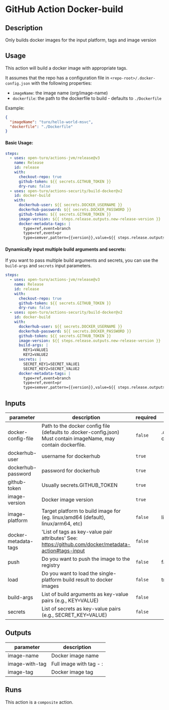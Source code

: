 # GitHub Action Docker-build

<!-- prettier-ignore-start -->
<!-- action-docs-description -->
## Description

Only builds docker images for the input platform, tags and image version
<!-- action-docs-description -->
<!-- prettier-ignore-end -->

<!-- prettier-ignore-start -->
## Usage

This action will build a docker image with appropriate tags.

It assumes that the repo has a configuration file in `<repo-root>/.docker-config.json` with the following properties:

- `imageName`: the image name (org/image-name)
- `dockerfile`: the path to the dockerfile to build - defaults to `./Dockerfile`

Example:

```json
{
  "imageName": "turo/hello-world-msvc",
  "dockerfile": "./Dockerfile"
}
```

#### Basic Usage:

```yaml
steps:
  - uses: open-turo/actions-jvm/release@v3
    name: Release
    id: release
    with:
      checkout-repo: true
      github-token: ${{ secrets.GITHUB_TOKEN }}
      dry-run: false
  - uses: open-turo/actions-security/build-docker@v2
    id: docker-build
    with:
      dockerhub-user: ${{ secrets.DOCKER_USERNAME }}
      dockerhub-password: ${{ secrets.DOCKER_PASSWORD }}
      github-token: ${{ secrets.GITHUB_TOKEN }}
      image-version: ${{ steps.release.outputs.new-release-version }}
      docker-metadata-tags: |
        type=ref,event=branch
        type=ref,event=pr
        type=semver,pattern={{version}},value=${{ steps.release.outputs.new-release-version }}
```

#### Dynamically input multiple build arguments and secrets:

If you want to pass multiple build arguments and secrets, you can use the `build-args` and `secrets` input parameters.

```yaml
steps:
  - uses: open-turo/actions-jvm/release@v3
    name: Release
    id: release
    with:
      checkout-repo: true
      github-token: ${{ secrets.GITHUB_TOKEN }}
      dry-run: false
  - uses: open-turo/actions-security/build-docker@v2
    id: docker-build
    with:
      dockerhub-user: ${{ secrets.DOCKER_USERNAME }}
      dockerhub-password: ${{ secrets.DOCKER_PASSWORD }}
      github-token: ${{ secrets.GITHUB_TOKEN }}
      image-version: ${{ steps.release.outputs.new-release-version }}
      build-args: |
        KEY1=VALUE1
        KEY2=VALUE2
      secrets: |
        SECRET_KEY1=SECRET_VALUE1
        SECRET_KEY2=SECRET_VALUE2
      docker-metadata-tags: |
        type=ref,event=branch
        type=ref,event=pr
        type=semver,pattern={{version}},value=${{ steps.release.outputs.new-release-version }}
```
<!-- prettier-ignore-end -->

## Inputs

| parameter            | description                                                                                                      | required | default             |
| -------------------- | ---------------------------------------------------------------------------------------------------------------- | -------- | ------------------- |
| docker-config-file   | Path to the docker config file (defaults to .docker-config.json) Must contain imageName, may contain dockerfile. | `false`  | .docker-config.json |
| dockerhub-user       | username for dockerhub                                                                                           | `true`   |                     |
| dockerhub-password   | password for dockerhub                                                                                           | `true`   |                     |
| github-token         | Usually secrets.GITHUB_TOKEN                                                                                     | `true`   |                     |
| image-version        | Docker image version                                                                                             | `true`   |                     |
| image-platform       | Target platform to build image for (eg. linux/amd64 (default), linux/arm64, etc)                                 | `false`  | linux/amd64         |
| docker-metadata-tags | 'List of tags as key-value pair attributes' See: https://github.com/docker/metadata-action#tags-input            | `false`  |                     |
| push                 | Do you want to push the image to the registry                                                                    | `false`  | false               |
| load                 | Do you want to load the single-platform build result to docker images                                            | `false`  | true                |
| build-args           | List of build arguments as key-value pairs (e.g., KEY=VALUE)                                                     | `false`  |                     |
| secrets              | List of secrets as key-value pairs (e.g., SECRET_KEY=VALUE)                                                      | `false`  |                     |

## Outputs

| parameter      | description                                        |
| -------------- | -------------------------------------------------- |
| image-name     | Docker image name                                  |
| image-with-tag | Full image with tag - <image-name>:<image-version> |
| image-tag      | Docker image tag                                   |

## Runs

This action is a `composite` action.
